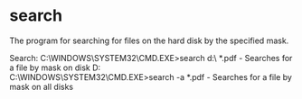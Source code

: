 # search
The program for searching for files on the hard disk by the specified mask.

Search:
C:\WINDOWS\SYSTEM32\CMD.EXE>search d:\ \*.pdf - Searches for a file by mask on disk D:\
C:\WINDOWS\SYSTEM32\CMD.EXE>search -a \*.pdf  - Searches for a file by mask on all disks
